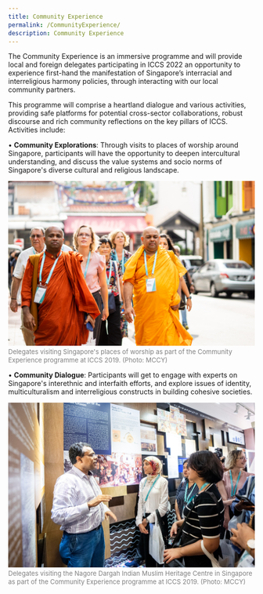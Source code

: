 ```yaml
---
title: Community Experience
permalink: /CommunityExperience/
description: Community Experience
---
```


The Community Experience is an immersive programme and will provide local and foreign delegates participating in ICCS 2022 an opportunity to experience first-hand the manifestation of Singapore’s interracial and interreligious harmony policies, through interacting with our local community partners.

This programme will comprise a heartland dialogue and various activities, providing safe platforms for potential cross-sector collaborations, robust discourse and rich community reflections on the key pillars of ICCS. Activities include: 

•	**Community Explorations**: Through visits to places of worship around Singapore, participants will have the opportunity to deepen intercultural understanding, and discuss the value systems and socio norms of Singapore's diverse cultural and religious landscape.

![](/images/21june2019iccsphotog3-225.jpg)
<font color = "grey"><font size="-1">Delegates visiting Singapore's places of worship as part of the Community Experience programme at ICCS 2019. (Photo: MCCY)</font></font>

•	**Community Dialogue**: Participants will get to engage with experts on Singapore's interethnic and interfaith efforts, and explore issues of identity, multiculturalism and interreligious constructs in building cohesive societies.

![](/images/21june2019iccsphotog3-293a.jpg)
<font color = "grey"><font size="-1">Delegates visiting the Nagore Dargah Indian Muslim Heritage Centre in Singapore as part of the Community Experience programme at ICCS 2019. (Photo: MCCY)</font></font>